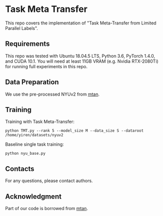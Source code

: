 # Task Meta Transfer
This repo covers the implementation of "Task Meta-Transfer from Limited Parallel Labels".

## Requirements
This repo was tested with Ubuntu 18.04.5 LTS, Python 3.6, PyTorch 1.4.0, and CUDA 10.1. You will need at least 11GB VRAM (e.g. Nvidia RTX-2080Ti) for running full experiments in this repo.

## Data Preparation
We use the pre-processed NYUv2 from [mtan](https://github.com/lorenmt/mtan).

## Training
Training with Task Meta-Transfer:
```
python TMT.py --rank 5 --model_size M --data_size S --dataroot /home/yiren/datasets/nyuv2
```

Baseline single task training:
```
python nyu_base.py
```

## Contacts
For any questions, please contact authors.

## Acknowledgment
Part of our code is borrowed from [mtan](https://github.com/lorenmt/mtan).
